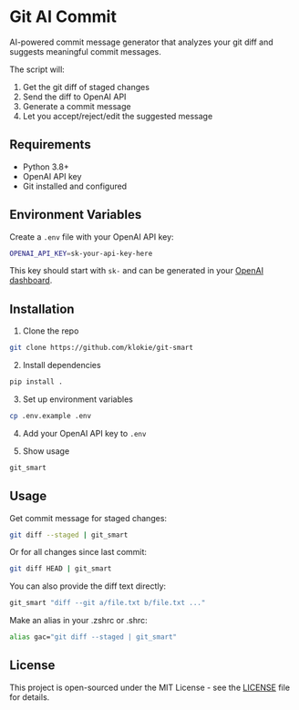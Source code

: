 # Git AI Commit

AI-powered commit message generator that analyzes your git diff and suggests meaningful commit messages.

The script will:

1. Get the git diff of staged changes
2. Send the diff to OpenAI API
3. Generate a commit message
4. Let you accept/reject/edit the suggested message

## Requirements

- Python 3.8+
- OpenAI API key
- Git installed and configured

## Environment Variables

Create a `.env` file with your OpenAI API key:

```sh
OPENAI_API_KEY=sk-your-api-key-here
```

This key should start with `sk-` and can be generated in your [OpenAI dashboard](https://platform.openai.com/api-keys).

## Installation

1. Clone the repo

```sh
git clone https://github.com/klokie/git-smart
```

2. Install dependencies

```sh
pip install .
```

3. Set up environment variables

```sh
cp .env.example .env
```

4. Add your OpenAI API key to `.env`

5. Show usage

```sh
git_smart
```

## Usage

Get commit message for staged changes:

```sh
git diff --staged | git_smart
```

Or for all changes since last commit:

```sh
git diff HEAD | git_smart
```

You can also provide the diff text directly:

```sh
git_smart "diff --git a/file.txt b/file.txt ..."
```

Make an alias in your .zshrc or .shrc:

```sh
alias gac="git diff --staged | git_smart"
```

## License

This project is open-sourced under the MIT License - see the [LICENSE](LICENSE) file for details.

